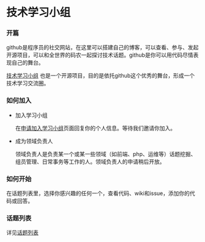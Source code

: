 技术学习小组
===================


### 开篇

github是程序员的社交网站，在这里可以搭建自己的博客，可以查看、参与、发起开源项目，可以和全世界的码农一起探讨技术话题。github是你可以用代码尽情表现自己的舞台。

[技术学习小组](https://github.com/techstudy) 也是一个开源项目，目的是依托github这个优秀的舞台，形成一个技术学习交流圈。

### 如何加入

* 加入学习小组

  在[申请加入学习小组](https://github.com/techstudy/welcome/issues/1)页面回复你的个人信息。等待我们邀请你加入。


* 成为领域负责人

  领域负责人是负责某一个或某一些领域（如前端、php、运维等）话题挖掘、组员管理、日常事务等工作的人。领域负责人的申请稍后开放。


### 如何开始


在话题列表里，选择你感兴趣的任何一个，查看代码、wiki和issue，添加你的代码或回答。


### 话题列表

详见[话题列表](topics.md)
